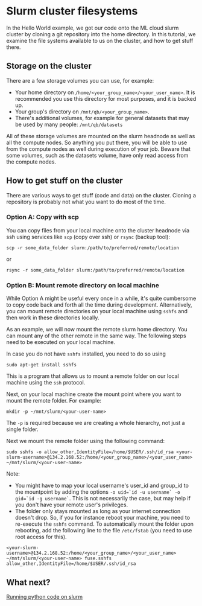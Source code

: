 # Slurm cluster filesystems

In the Hello World example, we got our code onto the ML cloud slurm cluster by cloning a git repository into the home directory. In this tutorial, we examine the file systems available to us on the cluster, and how to get stuff there.

## Storage on the cluster

There are a few storage volumes you can use, for example:

* Your home directory on `/home/<your_group_name>/<your_user_name>`. It is recommended you use this directory for most purposes, and it is backed up.
* Your group's directory on `/mnt/qb/<your_group_name>`.
* There's additional volumes, for example for general datasets that may be used by many people: `/mnt/qb/datasets`

All of these storage volumes are mounted on the slurm headnode as well as all the compute nodes. So anything you put there, you will be able to use from the compute nodes as well during execution of your job. Beware that some volumes, such as the datasets volume, have only read access from the compute nodes.

## How to get stuff on the cluster

There are various ways to get stuff (code and data) on the cluster. Cloning a repository is probably not what you want to do most of the time.

### Option A: Copy with scp

You can copy files from your local machine onto the cluster headnode via ssh using services like `scp` (copy over ssh) or `rsync` (backup tool):

````
scp -r some_data_folder slurm:/path/to/preferred/remote/location
````
or
````
rsync -r some_data_folder slurm:/path/to/preferred/remote/location
````

### Option B: Mount remote directory on local machine

While Option A might be useful every once in a while, it's quite cumbersome to copy code back and forth all the time during development. Alternatively, you can mount remote directories on your local machine using `sshfs` and then work in these directories locally.

As an example, we will now mount the remote slurm home directory. You can mount any of the other remote in the same way. The following steps need to be executed on your local machine.

In case you do not have `sshfs` installed, you need to do so using
````
sudo apt-get install sshfs
````
This is a program that allows us to mount a remote folder on our local machine using the `ssh` protocol.

Next, on your local machine create the mount point where you want to mount the remote folder. For example:
````
mkdir -p ~/mnt/slurm/<your-user-name>
````
The `-p` is required because we are creating a whole hierarchy, not just a single folder.

Next we mount the remote folder using the following command:

````
sudo sshfs -o allow_other,IdentityFile=/home/$USER/.ssh/id_rsa <your-slurm-username>@134.2.168.52:/home/<your_group_name>/<your_user_name> ~/mnt/slurm/<your-user-name>
````

Note: 
- You might have to map your local username's user_id and group_id to the mountpoint by adding the options `` -o uid=`id -u username` -o gid=`id -g username` ``. This is not necessarily the case, but may help if you don't have your remote user's privileges.
- The folder only stays mounted as long as your internet connection doesn't drop. So, if you for instance reboot your machine, you need to re-execute the `sshfs` command. To automatically mount the folder upon rebooting, add the following line to the file `/etc/fstab` (you need to use root access for this).

````
<your-slurm-username>@134.2.168.52:/home/<your_group_name>/<your_user_name> ~/mnt/slurm/<your-user-name> fuse.sshfs allow_other,IdentityFile=/home/$USER/.ssh/id_rsa
````

## What next?

[Running python code on slurm](./04_python_example/04_python_example.md)

